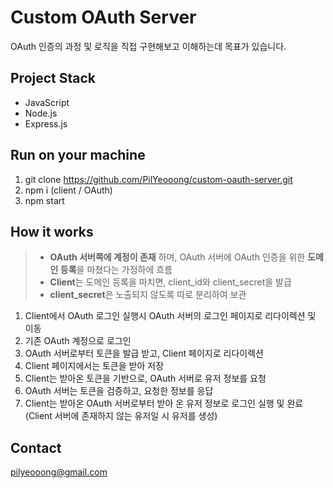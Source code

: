 
# **Custom OAuth Server**

OAuth 인증의 과정 및 로직을 직접 구현해보고 이해하는데 목표가 있습니다.

## **Project Stack**

- JavaScript
- Node.js
- Express.js

## **Run on your machine**

 1. git clone https://github.com/PilYeooong/custom-oauth-server.git
 2. npm i (client / OAuth)
 3. npm start
 
## How it works

> - **OAuth 서버쪽에 계정이 존재** 하며, OAuth 서버에 OAuth 인증을 위한 **도메인 등록**을 마쳤다는 가정하에 흐름  
> - **Client**는 도메인 등록을 마치면, client_id와 client_secret을 발급  
> - **client_secret**은 노출되지 않도록 따로 분리하여 보관  

 1. Client에서 OAuth 로그인 실행시 OAuth 서버의 로그인 페이지로 리다이렉션 및 이동
 2. 기존 OAuth 계정으로 로그인
 3. OAuth 서버로부터 토큰을 발급 받고, Client 페이지로 리다이렉션
 4. Client 페이지에서는 토큰을 받아 저장
 5. Client는 받아온 토큰을 기반으로, OAuth 서버로 유저 정보를 요청
 6. OAuth 서버는 토큰을 검증하고, 요청한 정보를 응답
 7. Client는 받아온 OAuth 서버로부터 받아 온 유저 정보로 로그인 실행 및 완료
    (Client 서버에 존재하지 않는 유저일 시 유저를 생성)  

## **Contact**
pilyeooong@gmail.com



